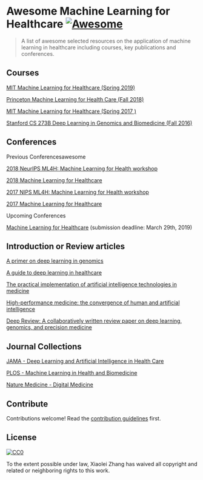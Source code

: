 # Awesome Machine Learning for Healthcare [![Awesome](https://awesome.re/badge.svg)](https://awesome.re)

> A list of awesome selected resources on the application of machine learning in healthcare including courses, key publications and conferences. 

## Courses
[MIT Machine Learning for Healthcare (Spring 2019)](https://mlhc19mit.github.io)

[Princeton Machine Learning for Health Care (Fall 2018)](https://www.cs.princeton.edu/~bee/courses/cos597c.html)

[MIT Machine Learning for Healthcare (Spring 2017 )](https://mlhc17mit.github.io)

[Stanford CS 273B Deep Learning in Genomics and Biomedicine (Fall 2016)](https://canvas.stanford.edu/courses/51037)

## Conferences

Previous Conferencesawesome

[2018 NeurIPS ML4H: Machine Learning for Health workshop](https://ml4health.github.io/2018/)

[2018 Machine Learning for Healthcare](https://www.mlforhc.org/2018)

[2017 NIPS ML4H: Machine Learning for Health workshop](https://ml4health.github.io/2017/)

[2017 Machine Learning for Healthcare](https://www.mlforhc.org/2017)

Upcoming Conferences

[Machine Learning for Healthcare](https://www.mlforhc.org) (submission deadline: March 29th, 2019)

## Introduction or Review articles
[A primer on deep learning in genomics](https://www.nature.com/articles/s41588-018-0295-5)

[A guide to deep learning in healthcare](https://www.nature.com/articles/s41591-018-0316-z)

[The practical implementation of artificial intelligence technologies in medicine](https://www.nature.com/articles/s41591-018-0307-0)

[High-performance medicine: the convergence of human and artificial intelligence](https://www.nature.com/articles/s41591-018-0300-7)

[Deep Review: A collaboratively written review paper on deep learning, genomics, and precision medicine](https://greenelab.github.io/deep-review/)

## Journal Collections

[JAMA - Deep Learning and Artificial Intelligence in Health Care](https://sites.jamanetwork.com/machine-learning/)

[PLOS - Machine Learning in Health and Biomedicine](https://collections.plos.org/mlforhealth)

[Nature Medicine - Digital Medicine](https://www.nature.com/collections/egjifhdcih)

## Contribute

Contributions welcome! Read the [contribution guidelines](contributing.md) first.


## License

[![CC0](http://mirrors.creativecommons.org/presskit/buttons/88x31/svg/cc-zero.svg)](http://creativecommons.org/publicdomain/zero/1.0)

To the extent possible under law, Xiaolei Zhang has waived all copyright and
related or neighboring rights to this work.
